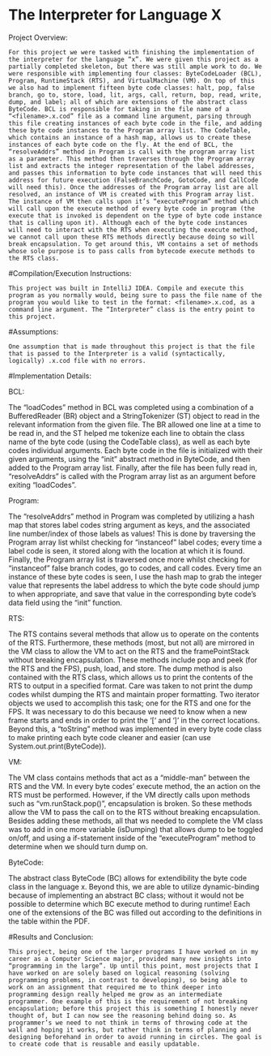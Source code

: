# The Interpreter for Language X
Project Overview:

	For this project we were tasked with finishing the implementation of the interpreter for the language “x”. We were given this project as a partially completed skeleton, but there was still ample work to do. We were responsible with implementing four classes: ByteCodeLoader (BCL), Program, RuntimeStack (RTS), and VirtualMachine (VM). On top of this we also had to implement fifteen byte code classes: halt, pop, false branch, go to, store, load, lit, args, call, return, bop, read, write, dump, and label; all of which are extensions of the abstract class ByteCode. BCL is responsible for taking in the file name of a “<filename>.x.cod” file as a command line argument, parsing through this file creating instances of each byte code in the file, and adding these byte code instances to the Program array list. The CodeTable, which contains an instance of a hash map, allows us to create these instances of each byte code on the fly. At the end of BCL, the “resolveAddrs” method in Program is call with the program array list as a parameter. This method then traverses through the Program array list and extracts the integer representation of the label addresses, and passes this information to byte code instances that will need this address for future execution (FalseBranchCode, GotoCode, and CallCode will need this). Once the addresses of the Program array list are all resolved, an instance of VM is created with this Program array list. The instance of VM then calls upon it’s “executeProgram” method which will call upon the execute method of every byte code in program (the execute that is invoked is dependent on the type of byte code instance that is calling upon it). Although each of the byte code instances will need to interact with the RTS when executing the execute method, we cannot call upon these RTS methods directly because doing so will break encapsulation. To get around this, VM contains a set of methods whose sole purpose is to pass calls from bytecode execute methods to the RTS class. 


#Compilation/Execution Instructions:

	This project was built in IntelliJ IDEA. Compile and execute this program as you normally would, being sure to pass the file name of the program you would like to test in the format: <filename>.x.cod, as a command line argument. The “Interpreter” class is the entry point to this project.



#Assumptions:

	One assumption that is made throughout this project is that the file that is passed to the Interpreter is a valid (syntactically, logically) .x.cod file with no errors.
  

#Implementation Details:

BCL:

The “loadCodes” method in BCL was completed using a combination of a BufferedReader (BR) object and a StringTokenizer (ST) object to read in the relevant information from the given file. The BR allowed one line at a time to be read in, and the ST helped me tokenize each line to obtain the class name of the byte code (using the CodeTable class), as well as each byte codes individual arguments. Each byte code in the file is initialized with their given arguments, using the “init” abstract method in ByteCode, and then added to the Program array list. Finally, after the file has been fully read in, “resolveAddrs” is called with the Program array list as an argument before exiting “loadCodes”.


Program:

The “resolveAddrs” method in Program was completed by utilizing a hash map that stores label codes string argument as keys, and the associated line number/index of those labels as values! This is done by traversing the Program array list whilst checking for “instanceof” label codes; every time a label code is seen, it stored along with the location at which it is found. Finally, the Program array list is traversed once more whilst checking for “instanceof” false branch codes, go to codes, and call codes. Every time an instance of these byte codes is seen, I use the hash map to grab the integer value that represents the label address to which the byte code should jump to when appropriate, and save that value in the corresponding byte code’s data field using the “init” function.

RTS:

The RTS contains several methods that allow us to operate on the contents of the RTS. Furthermore, these methods (most, but not all) are mirrored in the VM class to allow the VM to act on the RTS and the framePointStack without breaking encapsulation. These methods include pop and peek (for the RTS and the FPS), push, load, and store. The dump method is also contained with the RTS class, which allows us to print the contents of the RTS to output in a specified format. Care was taken to not print the dump codes whilst dumping the RTS and maintain proper formatting. Two iterator objects we used to accomplish this task; one for the RTS and one for the FPS. It was necessary to do this because we need to know when a new frame starts and ends in order to print the ‘[‘ and ‘]’ in the correct locations. Beyond this, a “toString” method was implemented in every byte code class to make printing each byte code cleaner and easier (can use System.out.print(ByteCode)).

VM:

The VM class contains methods that act as a “middle-man” between the RTS and the VM. In every byte codes’ execute method, the an action on the RTS must be performed. However, if the VM directly calls upon methods such as “vm.runStack.pop()”, encapsulation is broken. So these methods allow the VM to pass the call on to the RTS without breaking encapsulation. Besides adding these methods, all that ws needed to complete the VM class was to add in one more variable (isDumping) that allows dump to be toggled on/off, and using a if-statement inside of the “executeProgram” method to determine when we should turn dump on.

ByteCode:

The abstract class ByteCode (BC) allows for extendibility the byte code class in the language x. Beyond this, we are able to utilize dynamic-binding because of implementing an abstract BC class; without it would not be possible to determine which BC execute method to during runtime! Each one of the extensions of the BC was filled out according to the definitions in the table within the PDF.



#Results and Conclusion:

	This project, being one of the larger programs I have worked on in my career as a Computer Science major, provided many new insights into “programming in the large”. Up until this point, most projects that I have worked on are solely based on logical reasoning (solving programming problems, in contrast to developing), so being able to work on an assignment that required me to think deeper into programming design really helped me grow as an intermediate programmer. One example of this is the requirement of not breaking encapsulation; before this project this is something I honestly never thought of, but I can now see the reasoning behind doing so. As programmer’s we need to not think in terms of throwing code at the wall and hoping it works, but rather think in terms of planning and designing beforehand in order to avoid running in circles. The goal is to create code that is reusable and easily updatable.

